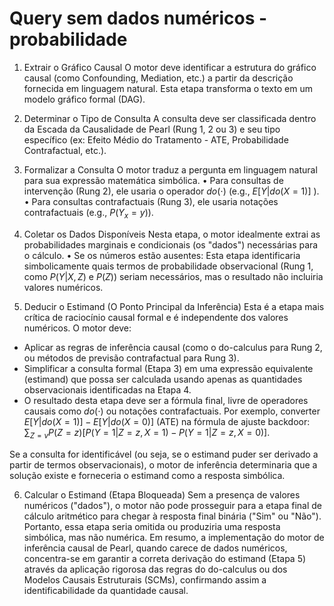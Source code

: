 # Query sem dados numéricos - probabilidade

1. Extrair o Gráfico Causal
O motor deve identificar a estrutura do gráfico causal (como Confounding, Mediation, etc.) a partir da descrição fornecida em linguagem natural. Esta etapa transforma o texto em um modelo gráfico formal (DAG).

2. Determinar o Tipo de Consulta
A consulta deve ser classificada dentro da Escada da Causalidade de Pearl (Rung 1, 2 ou 3) e seu tipo específico (ex: Efeito Médio do Tratamento - ATE, Probabilidade Contrafactual, etc.).

3. Formalizar a Consulta
O motor traduz a pergunta em linguagem natural para sua expressão matemática simbólica.
• Para consultas de intervenção (Rung 2), ele usaria o operador $do(\cdot)$ (e.g., $E[Y | do(X=1)]$ ).
• Para consultas contrafactuais (Rung 3), ele usaria notações contrafactuais (e.g., $P(Y_x = y)$).

4. Coletar os Dados Disponíveis
Nesta etapa, o motor idealmente extrai as probabilidades marginais e condicionais (os "dados") necessárias para o cálculo.
• Se os números estão ausentes: Esta etapa identificaria simbolicamente quais termos de probabilidade observacional (Rung 1, como $P(Y|X, Z)$ e $P(Z)$) seriam necessários, mas o resultado não incluiria valores numéricos.

5. Deducir o Estimand (O Ponto Principal da Inferência)
Esta é a etapa mais crítica de raciocínio causal formal e é independente dos valores numéricos. O motor deve:
- Aplicar as regras de inferência causal (como o do-calculus para Rung 2, ou métodos de previsão contrafactual para Rung 3).
- Simplificar a consulta formal (Etapa 3) em uma expressão equivalente (estimand) que possa ser calculada usando apenas as quantidades observacionais identificadas na Etapa 4.
- O resultado desta etapa deve ser a fórmula final, livre de operadores causais como $do(\cdot)$ ou notações contrafactuais. Por exemplo, converter $E[Y | do(X=1)] - E[Y|do(X = 0)]$ (ATE) na fórmula de ajuste backdoor: $\sum_{Z=v} P(Z=z)[P(Y=1|Z=z,X=1) - P(Y=1|Z=z, X=0)]$.

Se a consulta for identificável (ou seja, se o estimand puder ser derivado a partir de termos observacionais), o motor de inferência determinaria que a solução existe e forneceria o estimand como a resposta simbólica.

6. Calcular o Estimand (Etapa Bloqueada)
Sem a presença de valores numéricos ("dados"), o motor não pode prosseguir para a etapa final de cálculo aritmético para chegar à resposta final binária ("Sim" ou "Não"). Portanto, essa etapa seria omitida ou produziria uma resposta simbólica, mas não numérica.
Em resumo, a implementação do motor de inferência causal de Pearl, quando carece de dados numéricos, concentra-se em garantir a correta derivação do estimand (Etapa 5) através da aplicação rigorosa das regras do do-calculus ou dos Modelos Causais Estruturais (SCMs), confirmando assim a identificabilidade da quantidade causal.